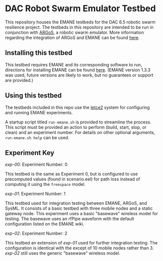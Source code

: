 # DAC Robot Swarm Emulator Testbed

This repository houses the EMANE testbeds for the DAC 6.5 robotic swarm resilience project. The testbeds in this repository are intended to be run in conjunction with [ARGoS](https://www.argos-sim.info/core.php), a robotic swarm emulator. More information regarding the integration of ARGoS and EMANE can be found [here](git@github.com:NESTLab/ARGoS-EMANE.git).

## Installing this testbed
This testbed requires EMANE and its corresponding software to run, directions for installing EMANE can be found [here](https://github.com/adjacentlink/emane/wiki/Install). (EMANE version 1.3.3 was used, future versions are likely to work, but no guarantees or support are provided.)

## Using this testbed
The testbeds included in this repo use the [letce2](https://github.com/adjacentlink/letce2-tutorial) system for configuring and running EMANE experiments.

A startup script titled `run-emane.sh` is provided to streamline the process. This script must be provided an action to perform (build, start, stop, or clean) and an experiment number. For details on other optional arguments, `run-emane.sh help` can be used.

## Experiment Key
*exp-00*: Experiment Number: 0

This testbed is the same as Experiment 0, but is configured to use precomputed values (found in scenario.eel) for path loss instead of computing it using the `freespace` model.

*exp-01*: Experiment Number: 1

This testbed used for integration testing between EMANE, ARGoS, and SysML. It consists of a basic testbed with three mobile nodes and a static gateway node. This experiment uses a basic "basewave" wireless model for testing. The basewave uses an rfPipe waveform with the default configuration listed on the EMANE wiki.

*exp-02*: Experiment Number: 2

This testbed an extension of *exp-01* used for further integration testing. The configuration is identical with the except of 10 mobile nodes rather than 3. *exp-02* still uses the generic "basewave" wireless model.
